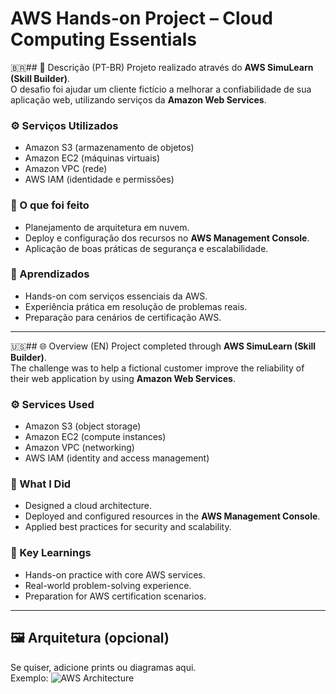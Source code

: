 # AWS Hands-on Project – Cloud Computing Essentials

🇧🇷## 📌 Descrição (PT-BR)
Projeto realizado através do **AWS SimuLearn (Skill Builder)**.  
O desafio foi ajudar um cliente fictício a melhorar a confiabilidade de sua aplicação web, utilizando serviços da **Amazon Web Services**.

### ⚙️ Serviços Utilizados
- Amazon S3 (armazenamento de objetos)  
- Amazon EC2 (máquinas virtuais)  
- Amazon VPC (rede)  
- AWS IAM (identidade e permissões)  

### 🚀 O que foi feito
- Planejamento de arquitetura em nuvem.  
- Deploy e configuração dos recursos no **AWS Management Console**.  
- Aplicação de boas práticas de segurança e escalabilidade.  

### 🎯 Aprendizados
- Hands-on com serviços essenciais da AWS.  
- Experiência prática em resolução de problemas reais.  
- Preparação para cenários de certificação AWS.  

---

🇺🇸## 🌐 Overview (EN)
Project completed through **AWS SimuLearn (Skill Builder)**.  
The challenge was to help a fictional customer improve the reliability of their web application by using **Amazon Web Services**.

### ⚙️ Services Used
- Amazon S3 (object storage)  
- Amazon EC2 (compute instances)  
- Amazon VPC (networking)  
- AWS IAM (identity and access management)  

### 🚀 What I Did
- Designed a cloud architecture.  
- Deployed and configured resources in the **AWS Management Console**.  
- Applied best practices for security and scalability.  

### 🎯 Key Learnings
- Hands-on practice with core AWS services.  
- Real-world problem-solving experience.  
- Preparation for AWS certification scenarios.  

---

## 🖼 Arquitetura (opcional)
Se quiser, adicione prints ou diagramas aqui.  
Exemplo:
![AWS Architecture](images/aws-architecture.png)
